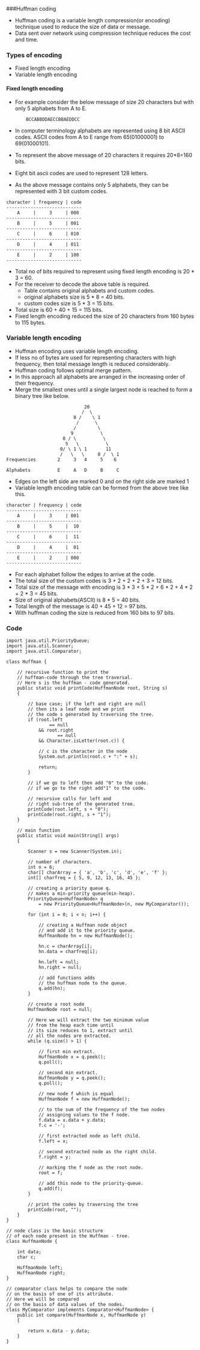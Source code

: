 ###Huffman coding

- Huffman coding is a variable length compression(or encoding) technique used to reduce the size of data or message.
- Data sent over network using compression technique reduces the cost and time.

### Types of encoding

- Fixed length encoding
- Variable length encoding

#### Fixed length encoding

- For example consider the below message of size 20 characters but with only 
  5 alphabets from A to E.

    ```
        BCCABBDDAECCBBAEDDCC
    ```
- In computer terminology alphabets are represented using 8 bit ASCII codes. 
  ASCII codes from A to E range from 65(01000001) to 69(01000101).
- To represent the above message of 20 characters it requires 20*8=160 bits.
- Eight bit ascii codes are used to represent 128 letters.  
- As the above message contains only 5 alphabets, they can be represented with 3 bit custom codes.

```
character | frequency | code
----------------------------
    A     |     3     | 000
----------------------------
    B     |     5     | 001
----------------------------
    C     |     6     | 010
----------------------------
    D     |     4     | 011
----------------------------
    E     |     2     | 100
----------------------------
```
- Total no of bits required to represent using fixed length encoding is 20 * 3 = 60.
- For the receiver to decode the above table is required.
  - Table contains original alphabets and custom codes.
  - original alphabets size is 5 * 8 = 40 bits.
  - custom codes size is 5 * 3 = 15 bits.
- Total size is 60 + 40 + 15 = 115 bits.
- Fixed length encoding reduced the size of 20 characters from 160 bytes to 115 bytes.

### Variable length encoding

- Huffman encoding uses variable length encoding.
- If less no of bytes are used for representing characters with high frequency, 
  then total message length is reduced considerably.
- Huffman coding follows optimal merge pattern.
- In this approach all alphabets are arranged in the increasing order of their frequency.
- Merge the smallest ones until a single largest node is reached to form a binary tree like below.

```
                             20
                            /  \
                         0 /    \ 1
                          /      \
                         /        \ 
                        9          \ 
                     0 / \          \
                      5   \          \
                    0/ \ 1 \ 1       11
                    /   \   \     0 /  \ 1
Frequencies        2     3   4     5    6
          
Alphabets          E     A   D     B     C

```
- Edges on the left side are marked 0 and on the right side are marked 1
- Variable length encoding table can be formed from the above tree like this.

```
character | frequency | code
----------------------------
    A     |     3     | 001
----------------------------
    B     |     5     |  10
----------------------------
    C     |     6     |  11
----------------------------
    D     |     4     |  01
----------------------------
    E     |     2     | 000
----------------------------
```
- For each alphabet follow the edges to arrive at the code.
- The total size of the custom codes is 3 + 2 + 2 + 2 + 3 = 12 bits.
- Total size of the message with encoding is 3 * 3 + 5 * 2 + 6 * 2 + 4 * 2 + 2 * 3 = 45 bits.
- Size of original alphabets(ASCII) is 8 * 5 = 40 bits.
- Total length of the message is 40 + 45 + 12 = 97 bits.
- With huffman coding the size is reduced from 160 bits to 97 bits.

### Code

```
import java.util.PriorityQueue;
import java.util.Scanner;
import java.util.Comparator;
 
class Huffman {
 
    // recursive function to print the
    // huffman-code through the tree traversal.
    // Here s is the huffman - code generated.
    public static void printCode(HuffmanNode root, String s)
    {
 
        // base case; if the left and right are null
        // then its a leaf node and we print
        // the code s generated by traversing the tree.
        if (root.left
                == null
            && root.right
                   == null
            && Character.isLetter(root.c)) {
 
            // c is the character in the node
            System.out.println(root.c + ":" + s);
 
            return;
        }
 
        // if we go to left then add "0" to the code.
        // if we go to the right add"1" to the code.
 
        // recursive calls for left and
        // right sub-tree of the generated tree.
        printCode(root.left, s + "0");
        printCode(root.right, s + "1");
    }
 
    // main function
    public static void main(String[] args)
    {
 
        Scanner s = new Scanner(System.in);
 
        // number of characters.
        int n = 6;
        char[] charArray = { 'a', 'b', 'c', 'd', 'e', 'f' };
        int[] charfreq = { 5, 9, 12, 13, 16, 45 };
 
        // creating a priority queue q.
        // makes a min-priority queue(min-heap).
        PriorityQueue<HuffmanNode> q
            = new PriorityQueue<HuffmanNode>(n, new MyComparator());
 
        for (int i = 0; i < n; i++) {
 
            // creating a Huffman node object
            // and add it to the priority queue.
            HuffmanNode hn = new HuffmanNode();
 
            hn.c = charArray[i];
            hn.data = charfreq[i];
 
            hn.left = null;
            hn.right = null;
 
            // add functions adds
            // the huffman node to the queue.
            q.add(hn);
        }
 
        // create a root node
        HuffmanNode root = null;
 
        // Here we will extract the two minimum value
        // from the heap each time until
        // its size reduces to 1, extract until
        // all the nodes are extracted.
        while (q.size() > 1) {
 
            // first min extract.
            HuffmanNode x = q.peek();
            q.poll();
 
            // second min extract.
            HuffmanNode y = q.peek();
            q.poll();
 
            // new node f which is equal
            HuffmanNode f = new HuffmanNode();
 
            // to the sum of the frequency of the two nodes
            // assigning values to the f node.
            f.data = x.data + y.data;
            f.c = '-';
 
            // first extracted node as left child.
            f.left = x;
 
            // second extracted node as the right child.
            f.right = y;
 
            // marking the f node as the root node.
            root = f;
 
            // add this node to the priority-queue.
            q.add(f);
        }
 
        // print the codes by traversing the tree
        printCode(root, "");
    }
}
 
// node class is the basic structure
// of each node present in the Huffman - tree.
class HuffmanNode {
 
    int data;
    char c;
 
    HuffmanNode left;
    HuffmanNode right;
}
 
// comparator class helps to compare the node
// on the basis of one of its attribute.
// Here we will be compared
// on the basis of data values of the nodes.
class MyComparator implements Comparator<HuffmanNode> {
    public int compare(HuffmanNode x, HuffmanNode y)
    {
 
        return x.data - y.data;
    }
}
 
```


